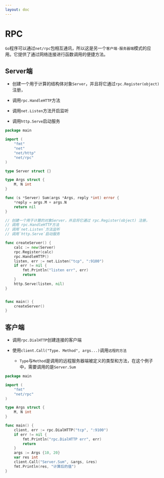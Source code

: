 ```yaml
---
layout: doc
---
```


# RPC

`Go`程序可以通过`net/rpc`包相互通讯，所以这是另一个`客户端-服务器端`模式的应用。它提供了通过网络连接进行函数调用的便捷方法。


## Server端

- 创建一个用于计算的结构体对象`Server`，并且将它通过`rpc.Register(object)`注册，

- 调用`rpc.HandleHTTP`方法
- 调用`net.Listen`方法开启监听
- 调用`http.Serve`启动服务

```Go
package main

import (
	"fmt"
	"net"
	"net/http"
	"net/rpc"
)

type Server struct {}

type Args struct {
	M, N int
}

func (s *Server) Sum(args *Args, reply *int) error {
	*reply = args.M + args.N
	return nil
}

// 创建一个用于计算的对象Server，并且将它通过 rpc.Register(object) 注册，
// 调用 rpc.HandleHTTP方法
// 调用`net.Listen`方法监听
// 调用`http.Serve`启动服务

func createServer() {
	calc := new(Server)
	rpc.Register(calc)
	rpc.HandleHTTP()
	listen, err := net.Listen("tcp", ":9100")
	if err != nil {
		fmt.Println("listen err", err)
		return
	}
	http.Serve(listen, nil)
}


func main() {
	createServer()
}
```

## 客户端

- 调用`rpc.DialHTTP`创建连接的客户端

- 使用`client.Call("Type. Method", args...)`调用`远程的方法`
  - `Type`与`Method`是调用的远程服务器端被定义的类型和方法，在这个例子中，需要调用的是`Server.Sum`

```Go
package main

import (
	"fmt"
	"net/rpc"
)

type Args struct {
	M, N int
}

func main() {
	client, err := rpc.DialHTTP("tcp", ":9100")
	if err != nil {
		fmt.Println("rpc.DialHTTP err", err)
		return
	}
	args := Args {10, 20}
	var res int
	client.Call("Server.Sum", &args, &res)
	fmt.Println(res, "计算后的值")
}
```
